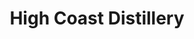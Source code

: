 ---
path: "/work/high-coast-distillery"
title: "High Coast Distillery"
technologies:
  - Typescript      
  - C#
  - React
  - Styled Components
  - .Net
images:
  logo: "../images/high_coast_logo.jpg"
---
